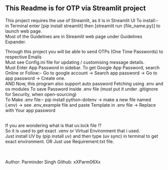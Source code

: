 ## This Readme is for OTP via Streamlit project
<p>
This project requires the use of Streamlit, as it is in Streamlit UI
To install:-
<br>
in Terminal enter [pip install streamlit] then [streamlit run {file_name.py}] to launch web page.
<br>
Most of the Guidelines are in Streamlit web page under Guidelines Expander.
</p>
Through this project you will be able to send OTPs (One Time Passwords) to respective Emails
<br>
Must see Config.ini file for updating / customising message details.
<br>
Must Enter App Password in sidebar.
To get Google App Password, search Online or Follow:-
Go to google account -> Search app password -> Go to app password -> Create one.
<br>
AND Now, this program also support auto password Fetching using .env and os modules
To save Password inside .env file (must put it under .gitignore for Security, when open-sourcing)
<br>
To Make .env file:-
pip install python-dotenv -> make a new file named (.env) -> see .env_example file and paste Template in .env file -> Replace with Your app password
<br>
<br>
<p>
If you are wondering what is that uv.lock file !?
<br>
So it is used to get exact .venv or Virtual Environment that i used.
<br>
Just install UV by (pip install uv) and then type (uv sync) in terminal to get exact environment.
OR Just use Requirement.txt file.
</p>
<br>
<br>
Author: Parminder Singh
Github: xXParm06Xx